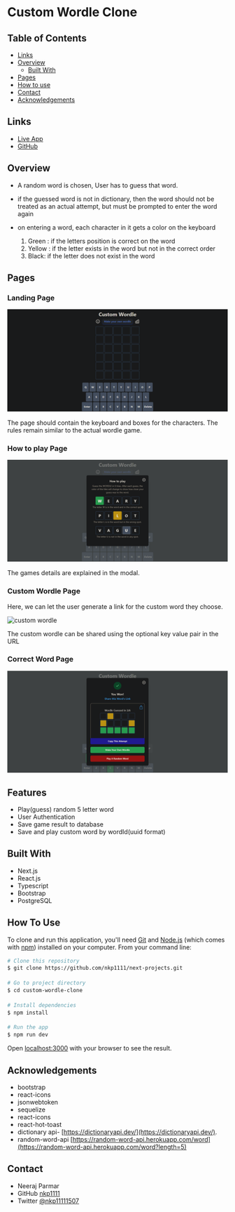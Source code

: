 # Custom Wordle Clone

## Table of Contents

* [Links](#links)
* [Overview](#overview)
  * [Built With](#built-with)
* [Pages](#pages)
* [How to use](#how-to-use)
* [Contact](#contact)
* [Acknowledgements](#acknowledgements)

## Links

* [Live App](https://next-projects-three.vercel.app/)
* [GitHub](https://github.com/nkp1111/next-projects/tree/main/custom-wordle-clone)

## Overview

* A random word is chosen, User has to guess that word.

* if the guessed word is not in dictionary, then the word should not be treated as an actual attempt, but must be prompted to enter the word again

* on entering a word, each character in it gets a color on the keyboard
   1) Green : if the letters position is correct on the word
   2) Yellow : if the letter exists in the word but not in the correct order
   3) Black: if the letter does not exist in the word

## Pages

### Landing Page

![home page](./public/design/Landing%20Page%20[DESKTOP].png)

The page should contain the keyboard and boxes for the characters. The rules remain similar to the actual wordle game.

### How to play Page

![how to play](./public/design/How%20to%20Play%20[DESKTOP].png)

The games details are explained in the modal.

### Custom Wordle Page

Here, we can let the user generate a link for the custom word they choose.

![custom wordle](https://raw.githubusercontent.com/codedamn-projects/Custom-Wordle-Clone/master/designs/Custom%20Word%20Modal%20%5BDESKTOP%5D.png)

The custom wordle can be shared using the optional key value pair in the URL

### Correct Word Page

![correct word](./public/design/YOU%20WON!%20MODAL%20[DESKTOP].png)

## Features

* Play(guess) random 5 letter word
* User Authentication
* Save game result to database
* Save and play custom word by wordId(uuid format)

## Built With

* Next.js
* React.js
* Typescript
* Bootstrap
* PostgreSQL

## How To Use

To clone and run this application, you'll need [Git](https://git-scm.com) and [Node.js](https://nodejs.org/en/download/) (which comes with [npm](http://npmjs.com)) installed on your computer. From your command line:

```bash
# Clone this repository
$ git clone https://github.com/nkp1111/next-projects.git

# Go to project directory
$ cd custom-wordle-clone

# Install dependencies
$ npm install

# Run the app
$ npm run dev

```

Open [localhost:3000](http://localhost:3000) with your browser to see the result.

## Acknowledgements

* bootstrap
* react-icons
* jsonwebtoken
* sequelize
* react-icons
* react-hot-toast
* dictionary api- [https://dictionaryapi.dev/](https://dictionaryapi.dev/).
* random-word-api [https://random-word-api.herokuapp.com/word](https://random-word-api.herokuapp.com/word?length=5)

## Contact

* Neeraj Parmar
* GitHub [nkp1111](https://github.com/nkp1111)
* Twitter [@nkp11111507](https://twitter.com/@nkp11111507)

